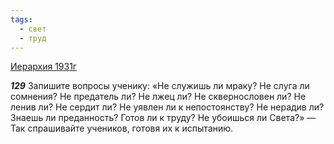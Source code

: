 ```yaml
---
tags:
  - свет
  - труд
---
```


[Иерархия 1931г](/agni/1931)

___129___
Запишите вопросы ученику: «Не служишь ли мраку? Не слуга ли сомнения? Не предатель ли? Не лжец ли? Не сквернословен ли? Не ленив ли? Не сердит ли? Не уявлен ли к непостоянству? Не нерадив ли? Знаешь ли преданность? Готов ли к труду? Не убоишься ли Света?» — Так спрашивайте учеников, готовя их к испытанию.   

